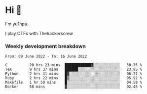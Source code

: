 # Hi 👋

I'm yu1hpa.

I play CTFs with Thehackerscrew

### Weekly development breakdown

<!--START_SECTION:waka-->

```text
From: 09 June 2022 - To: 16 June 2022

C          20 hrs 23 mins  ████████████▓░░░░░░░░░░░░   50.75 %
TeX        9 hrs 37 mins   ██████░░░░░░░░░░░░░░░░░░░   23.95 %
Python     2 hrs 41 mins   █▓░░░░░░░░░░░░░░░░░░░░░░░   06.71 %
Ruby       2 hrs 22 mins   █▒░░░░░░░░░░░░░░░░░░░░░░░   05.92 %
Makefile   1 hr 50 mins    █░░░░░░░░░░░░░░░░░░░░░░░░   04.59 %
Docker     58 mins         ▓░░░░░░░░░░░░░░░░░░░░░░░░   02.45 %
```

<!--END_SECTION:waka-->

